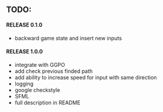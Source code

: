 ## TODO:
#### RELEASE 0.1.0
* backward game state and insert new inputs

#### RELEASE 1.0.0
* integrate with GGPO
* add check previous finded path
* add ability to increase speed for input with same direction
* logging
* google checkstyle
* SFML
* full description in README